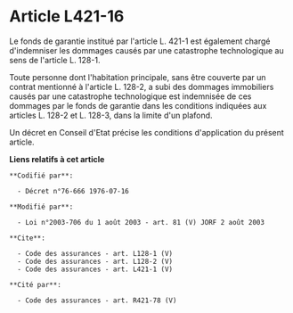 # Article L421-16

Le fonds de garantie institué par l'article L. 421-1 est également chargé d'indemniser les dommages causés par une
catastrophe technologique au sens de l'article L. 128-1. 

Toute personne dont l'habitation principale, sans être couverte par un contrat mentionné à l'article L. 128-2, a subi des
dommages immobiliers causés par une catastrophe technologique est indemnisée de ces dommages par le fonds de garantie dans
les conditions indiquées aux articles L. 128-2 et L. 128-3, dans la limite d'un plafond. 

Un décret en Conseil d'Etat précise les conditions d'application du présent article.

**Liens relatifs à cet article**

	**Codifié par**:

	  - Décret n°76-666 1976-07-16

	**Modifié par**:

	  - Loi n°2003-706 du 1 août 2003 - art. 81 (V) JORF 2 août 2003

	**Cite**:

	  - Code des assurances - art. L128-1 (V)
	  - Code des assurances - art. L128-2 (V)
	  - Code des assurances - art. L421-1 (V)

	**Cité par**:

	  - Code des assurances - art. R421-78 (V)
